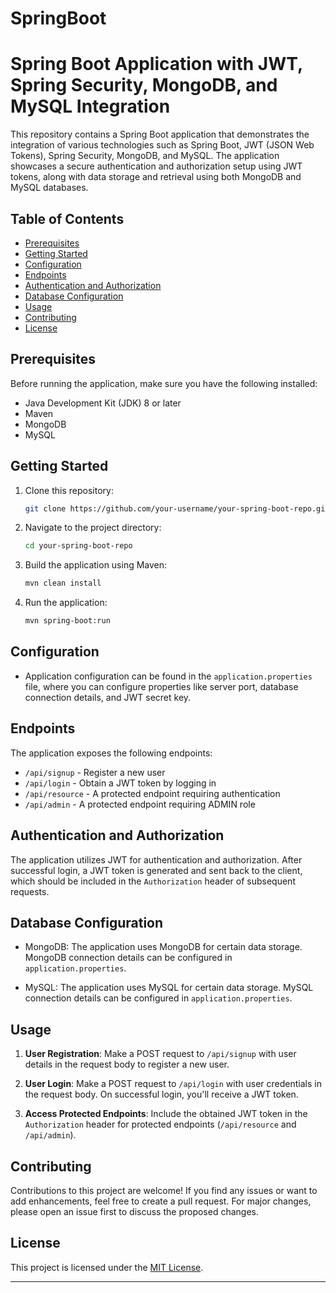 # SpringBoot
# Spring Boot Application with JWT, Spring Security, MongoDB, and MySQL Integration

This repository contains a Spring Boot application that demonstrates the integration of various technologies such as Spring Boot, JWT (JSON Web Tokens), Spring Security, MongoDB, and MySQL. The application showcases a secure authentication and authorization setup using JWT tokens, along with data storage and retrieval using both MongoDB and MySQL databases.

## Table of Contents

- [Prerequisites](#prerequisites)
- [Getting Started](#getting-started)
- [Configuration](#configuration)
- [Endpoints](#endpoints)
- [Authentication and Authorization](#authentication-and-authorization)
- [Database Configuration](#database-configuration)
- [Usage](#usage)
- [Contributing](#contributing)
- [License](#license)

## Prerequisites

Before running the application, make sure you have the following installed:

- Java Development Kit (JDK) 8 or later
- Maven
- MongoDB
- MySQL

## Getting Started

1. Clone this repository:

   ```bash
   git clone https://github.com/your-username/your-spring-boot-repo.git
   ```

2. Navigate to the project directory:

   ```bash
   cd your-spring-boot-repo
   ```

3. Build the application using Maven:

   ```bash
   mvn clean install
   ```

4. Run the application:

   ```bash
   mvn spring-boot:run
   ```

## Configuration

- Application configuration can be found in the `application.properties` file, where you can configure properties like server port, database connection details, and JWT secret key.

## Endpoints

The application exposes the following endpoints:

- `/api/signup` - Register a new user
- `/api/login` - Obtain a JWT token by logging in
- `/api/resource` - A protected endpoint requiring authentication
- `/api/admin` - A protected endpoint requiring ADMIN role

## Authentication and Authorization

The application utilizes JWT for authentication and authorization. After successful login, a JWT token is generated and sent back to the client, which should be included in the `Authorization` header of subsequent requests.

## Database Configuration

- MongoDB: The application uses MongoDB for certain data storage. MongoDB connection details can be configured in `application.properties`.

- MySQL: The application uses MySQL for certain data storage. MySQL connection details can be configured in `application.properties`.

## Usage

1. **User Registration**: Make a POST request to `/api/signup` with user details in the request body to register a new user.

2. **User Login**: Make a POST request to `/api/login` with user credentials in the request body. On successful login, you'll receive a JWT token.

3. **Access Protected Endpoints**: Include the obtained JWT token in the `Authorization` header for protected endpoints (`/api/resource` and `/api/admin`).

## Contributing

Contributions to this project are welcome! If you find any issues or want to add enhancements, feel free to create a pull request. For major changes, please open an issue first to discuss the proposed changes.

## License

This project is licensed under the [MIT License](LICENSE).

---

